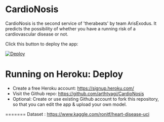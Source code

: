 # CardioNosis
CardioNosis is the second service of 'therabeats' by team ArisExodus. It predicts the possibility of whether you have a running risk of a cardiovascular disease or not.

Click this button to deploy the app:

[![Deploy](https://www.herokucdn.com/deploy/button.svg)](https://heroku.com/deploy)

# Running on Heroku: Deploy

* Create a free Heroku account: https://signup.heroku.com/
* Visit the Github repo: https://github.com/arthtyagi/CardioNosis
* Optional: Create or use existing Github account to fork this repository, so that you can edit the app & upload your own model.

=======
Dataset : https://www.kaggle.com/ronitf/heart-disease-uci

